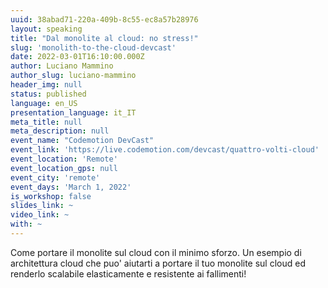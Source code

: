 ```yaml
---
uuid: 38abad71-220a-409b-8c55-ec8a57b28976
layout: speaking
title: "Dal monolite al cloud: no stress!"
slug: 'monolith-to-the-cloud-devcast'
date: 2022-03-01T16:10:00.000Z
author: Luciano Mammino
author_slug: luciano-mammino
header_img: null
status: published
language: en_US
presentation_language: it_IT
meta_title: null
meta_description: null
event_name: "Codemotion DevCast"
event_link: 'https://live.codemotion.com/devcast/quattro-volti-cloud'
event_location: 'Remote'
event_location_gps: null
event_city: 'remote'
event_days: 'March 1, 2022'
is_workshop: false
slides_link: ~
video_link: ~
with: ~
---
```


Come portare il monolite sul cloud con il minimo sforzo. Un esempio di architettura cloud che puo' aiutarti a portare il tuo monolite sul cloud ed renderlo scalabile elasticamente e resistente ai fallimenti!
